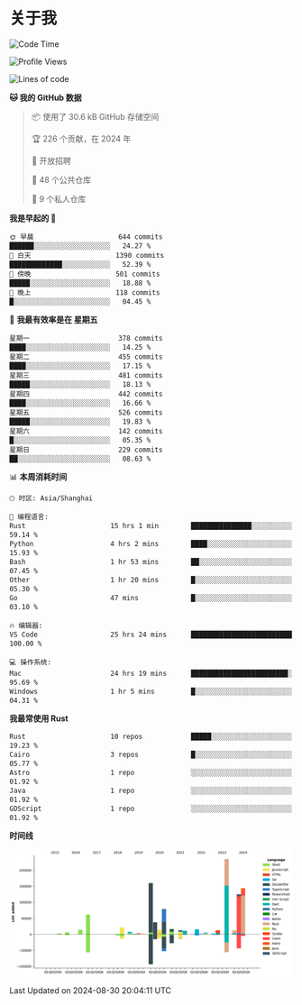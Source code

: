 # 关于我

<!--START_SECTION:waka-->
![Code Time](http://img.shields.io/badge/Code%20Time-3%2C108%20hrs%2025%20mins-blue)

![Profile Views](http://img.shields.io/badge/%E4%B8%AA%E4%BA%BA%E8%B5%84%E6%96%99%E8%A7%82%E7%9C%8B%E6%AC%A1%E6%95%B0-0-blue)

![Lines of code](https://img.shields.io/badge/%E4%BB%8E%E3%80%8CHello%20World%E3%80%8D%E8%B5%B7%E6%88%91%E5%B7%B2%E7%BB%8F%E5%86%99%E4%BA%86-995.8%20thousand%20%E8%A1%8C%E4%BB%A3%E7%A0%81-blue)

**🐱 我的 GitHub 数据** 

> 📦  使用了 30.6 kB GitHub 存储空间 
 > 
> 🏆 226 个贡献，在 2024 年
 > 
> 💼 开放招聘
 > 
> 📜 48 个公共仓库 
 > 
> 🔑 9 个私人仓库 
 > 
**我是早起的 🐤** 

```text
🌞 早晨                     644 commits         ██████░░░░░░░░░░░░░░░░░░░   24.27 % 
🌆 白天                     1390 commits        █████████████░░░░░░░░░░░░   52.39 % 
🌃 傍晚                     501 commits         █████░░░░░░░░░░░░░░░░░░░░   18.88 % 
🌙 晚上                     118 commits         █░░░░░░░░░░░░░░░░░░░░░░░░   04.45 % 
```
📅 **我最有效率是在 星期五** 

```text
星期一                      378 commits         ████░░░░░░░░░░░░░░░░░░░░░   14.25 % 
星期二                      455 commits         ████░░░░░░░░░░░░░░░░░░░░░   17.15 % 
星期三                      481 commits         █████░░░░░░░░░░░░░░░░░░░░   18.13 % 
星期四                      442 commits         ████░░░░░░░░░░░░░░░░░░░░░   16.66 % 
星期五                      526 commits         █████░░░░░░░░░░░░░░░░░░░░   19.83 % 
星期六                      142 commits         █░░░░░░░░░░░░░░░░░░░░░░░░   05.35 % 
星期日                      229 commits         ██░░░░░░░░░░░░░░░░░░░░░░░   08.63 % 
```


📊 **本周消耗时间** 

```text
🕑︎ 时区: Asia/Shanghai

💬 编程语言: 
Rust                     15 hrs 1 min        ███████████████░░░░░░░░░░   59.14 % 
Python                   4 hrs 2 mins        ████░░░░░░░░░░░░░░░░░░░░░   15.93 % 
Bash                     1 hr 53 mins        ██░░░░░░░░░░░░░░░░░░░░░░░   07.45 % 
Other                    1 hr 20 mins        █░░░░░░░░░░░░░░░░░░░░░░░░   05.30 % 
Go                       47 mins             █░░░░░░░░░░░░░░░░░░░░░░░░   03.10 % 

🔥 编辑器: 
VS Code                  25 hrs 24 mins      █████████████████████████   100.00 % 

💻 操作系统: 
Mac                      24 hrs 19 mins      ████████████████████████░   95.69 % 
Windows                  1 hr 5 mins         █░░░░░░░░░░░░░░░░░░░░░░░░   04.31 % 
```

**我最常使用 Rust** 

```text
Rust                     10 repos            █████░░░░░░░░░░░░░░░░░░░░   19.23 % 
Cairo                    3 repos             █░░░░░░░░░░░░░░░░░░░░░░░░   05.77 % 
Astro                    1 repo              ░░░░░░░░░░░░░░░░░░░░░░░░░   01.92 % 
Java                     1 repo              ░░░░░░░░░░░░░░░░░░░░░░░░░   01.92 % 
GDScript                 1 repo              ░░░░░░░░░░░░░░░░░░░░░░░░░   01.92 % 
```



**时间线**

![Lines of Code chart](https://raw.githubusercontent.com/catusax/catusax/master/assets/bar_graph.png)


 Last Updated on 2024-08-30 20:04:11 UTC
<!--END_SECTION:waka-->
